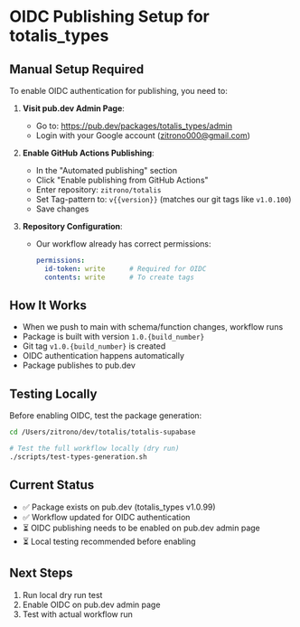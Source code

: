 # OIDC Publishing Setup for totalis_types

## Manual Setup Required

To enable OIDC authentication for publishing, you need to:

1. **Visit pub.dev Admin Page**:
   - Go to: https://pub.dev/packages/totalis_types/admin
   - Login with your Google account (zitrono000@gmail.com)

2. **Enable GitHub Actions Publishing**:
   - In the "Automated publishing" section
   - Click "Enable publishing from GitHub Actions"
   - Enter repository: `zitrono/totalis` 
   - Set Tag-pattern to: `v{{version}}` (matches our git tags like `v1.0.100`)
   - Save changes

3. **Repository Configuration**:
   - Our workflow already has correct permissions:
     ```yaml
     permissions:
       id-token: write      # Required for OIDC
       contents: write      # To create tags
     ```

## How It Works

- When we push to main with schema/function changes, workflow runs
- Package is built with version `1.0.{build_number}`
- Git tag `v1.0.{build_number}` is created
- OIDC authentication happens automatically
- Package publishes to pub.dev

## Testing Locally

Before enabling OIDC, test the package generation:

```bash
cd /Users/zitrono/dev/totalis/totalis-supabase

# Test the full workflow locally (dry run)
./scripts/test-types-generation.sh
```

## Current Status

- ✅ Package exists on pub.dev (totalis_types v1.0.99)
- ✅ Workflow updated for OIDC authentication  
- ⏳ OIDC publishing needs to be enabled on pub.dev admin page
- ⏳ Local testing recommended before enabling

## Next Steps

1. Run local dry run test
2. Enable OIDC on pub.dev admin page
3. Test with actual workflow run